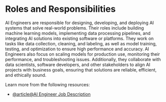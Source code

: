 # Roles and Responsibilities

AI Engineers are responsible for designing, developing, and deploying AI systems that solve real-world problems. Their roles include building machine learning models, implementing data processing pipelines, and integrating AI solutions into existing software or platforms. They work on tasks like data collection, cleaning, and labeling, as well as model training, testing, and optimization to ensure high performance and accuracy. AI Engineers also focus on scaling models for production use, monitoring their performance, and troubleshooting issues. Additionally, they collaborate with data scientists, software developers, and other stakeholders to align AI projects with business goals, ensuring that solutions are reliable, efficient, and ethically sound.

Learn more from the following resources:

- [@article@AI Engineer Job Description](https://resources.workable.com/ai-engineer-job-description)
